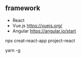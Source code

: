  ## framework
 - React
 - Vue.js https://vuejs.org/
 - Angular https://angular.io/start


 npx creat-react-app project-react

 yarn -g